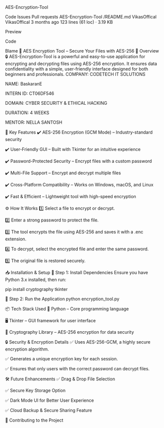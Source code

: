 AES-Encryption-Tool

Code
Issues
Pull requests
AES-Encryption-Tool
/README.md
VikasOffical
VikasOffical
3 months ago
123 lines (61 loc) · 3.19 KB

Preview

Code

Blame
🔐 AES Encryption Tool – Secure Your Files with AES-256
📌 Overview
🔒 AES-Encryption-Tool is a powerful and easy-to-use application for encrypting and decrypting files using AES-256 encryption. It ensures data confidentiality with a simple, user-friendly interface designed for both beginners and professionals.
COMPANY: CODETECH IT SOLUTIONS

NAME: BaskaranE 

INTERN ID: CT06DF546

DOMAIN: CYBER SECURITY & ETHICAL HACKING

DURATION: 4 WEEKS

MENTOR: NELLA SANTOSH

🚀 Key Features
✔️ AES-256 Encryption (GCM Mode) – Industry-standard security

✔️ User-Friendly GUI – Built with Tkinter for an intuitive experience

✔️ Password-Protected Security – Encrypt files with a custom password

✔️ Multi-File Support – Encrypt and decrypt multiple files

✔️ Cross-Platform Compatibility – Works on Windows, macOS, and Linux

✔️ Fast & Efficient – Lightweight tool with high-speed encryption

⚙️ How It Works
1️⃣ Select a file to encrypt or decrypt.

2️⃣ Enter a strong password to protect the file.

3️⃣ The tool encrypts the file using AES-256 and saves it with a .enc extension.

4️⃣ To decrypt, select the encrypted file and enter the same password.

5️⃣ The original file is restored securely.

📥 Installation & Setup
🔹 Step 1: Install Dependencies
Ensure you have Python 3.x installed, then run:

pip install cryptography tkinter

🔹 Step 2: Run the Application
python encryption_tool.py

📦 Tech Stack Used
🚀 Python – Core programming language

🖥️ Tkinter – GUI framework for user interface

🔐 Cryptography Library – AES-256 encryption for data security

🔒 Security & Encryption Details
✅ Uses AES-256-GCM, a highly secure encryption algorithm.

✅ Generates a unique encryption key for each session.

✅ Ensures that only users with the correct password can decrypt files.

🛠️ Future Enhancements
✅ Drag & Drop File Selection

✅ Secure Key Storage Option

✅ Dark Mode UI for Better User Experience

✅ Cloud Backup & Secure Sharing Feature



🤝 Contributing to the Project
